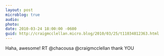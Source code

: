 ```yaml
---
layout: post
microblog: true
audio: 
photo: 
date: 2010-03-24 18:00:00 -0600
guid: http://craigmcclellan.micro.blog/2010/03/25/t11034812363.html
---
```

Haha, awesome! RT @chacousa @craigmcclellan thank YOU
